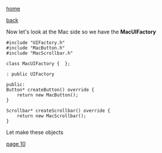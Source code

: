 [home](./page01.md)

[back](./page08.md)

Now let's look at the Mac side
so we have the **MacUIFactory**

```
#include "UIFactory.h"
#include "MacButton.h"
#include "MacScrollbar.h"
```


```
class MacUIFactory {  };
```

```
: public UIFactory
```

```
public:
Button* createButton() override {
    return new MacButton();
}

Scrollbar* createScrollbar() override {
    return new MacScrollbar();
}
```

Let make these objects


[page 10](./page10.md)
